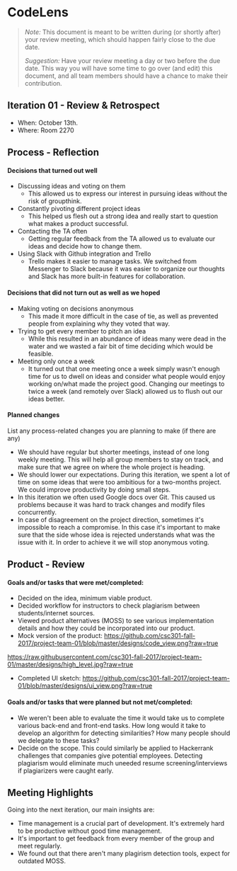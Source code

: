 # CodeLens

 > _Note:_ This document is meant to be written during (or shortly after) your review meeting, which should happen fairly close to the due date.      
 >      
 > _Suggestion:_ Have your review meeting a day or two before the due date. This way you will have some time to go over (and edit) this document, and all team members should have a chance to make their contribution.


## Iteration 01 - Review & Retrospect

 * When: October 13th.
 * Where: Room 2270

## Process - Reflection


#### Decisions that turned out well

* Discussing ideas and voting on them
   * This allowed us to express our interest in pursuing ideas without the risk of groupthink.
 * Constantly pivoting different project ideas
   * This helped us flesh out a strong idea and really start to question what makes a product successful.
 * Contacting the TA often
   * Getting regular feedback from the TA allowed us to evaluate our ideas and decide how to change them.
 * Using Slack with Github integration and Trello
   * Trello makes it easier to manage tasks. We switched from Messenger to Slack because it was easier to organize our thoughts and Slack has more built-in features for collaboration.

#### Decisions that did not turn out as well as we hoped

 * Making voting on decisions anonymous
   * This made it more difficult in the case of tie, as well as prevented people from explaining why they voted that way.
 * Trying to get every member to pitch an idea
   * While this resulted in an abundance of ideas many were dead in the water and we wasted a fair bit of time deciding which would be feasible.
 * Meeting only once a week
   * It turned out that one meeting once a week simply wasn't enough time for us to dwell on ideas and consider what people would enjoy working on/what made the project good. Changing our meetings to twice a week (and remotely over Slack) allowed us to flush out our ideas better.

#### Planned changes

List any process-related changes you are planning to make (if there are any)

  
 * We should have regular but shorter meetings, instead of one long weekly meeting. This will help all group members to stay on track, and make sure that we agree on where the whole project is heading.
 * We should lower our expectations. During this iteration, we spent a lot of time on some ideas that were too ambitious for a two-months project. We could improve productivity by doing small steps. 
 * In this iteration we often used Google docs over Git. This caused us problems because it was hard to track changes and modify files concurrently.
 * In case of disagreement on the project direction, sometimes it's impossible to reach a compromise. In this case it's important to make sure that the side whose idea is rejected understands what was the issue with it. In order to achieve it we will stop anonymous voting. 

## Product - Review

#### Goals and/or tasks that were met/completed:

 * Decided on the idea, minimum viable product.
 * Decided workflow for instructors to check plagiarism between students/internet sources.
 * Viewed product alternatives (MOSS) to see various implementation details and how they could be incorporated into our product.
 * Mock version of the product: https://github.com/csc301-fall-2017/project-team-01/blob/master/designs/code_view.png?raw=true
 
 https://raw.githubusercontent.com/csc301-fall-2017/project-team-01/master/designs/high_level.jpg?raw=true
 
 * Completed UI sketch: https://github.com/csc301-fall-2017/project-team-01/blob/master/designs/ui_view.png?raw=true



#### Goals and/or tasks that were planned but not met/completed:

 * We weren't been able to evaluate the time it would take us to complete various back-end and front-end tasks. How long would it take to develop an algorithm for detecting similarities? How many people should we delegate to these tasks?
 * Decide on the scope. This could similarly be applied to Hackerrank challenges that companies give potential employees. Detecting plagiarism would eliminate much uneeded resume screening/interviews if plagiarizers were caught early.
 
## Meeting Highlights

Going into the next iteration, our main insights are:

 * Time management is a crucial part of development. It's extremely hard to be productive without good time management. 
 * It's important to get feedback from every member of the group and meet regularly. 
 * We found out that there aren't many plagirism detection tools, expect for outdated MOSS.
